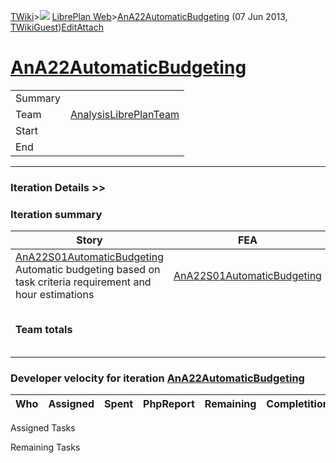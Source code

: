 [TWiki](/twiki/Main/WebHome)&gt;![](/twiki/TWiki/TWikiDocGraphics/web-bg-small.gif) [LibrePlan Web](/twiki/LibrePlan/WebHome)&gt;[AnA22AutomaticBudgeting](http://wiki.libreplan-enterprise.com/twiki/LibrePlan/AnA22AutomaticBudgeting "Topic revision: 1 (07 Jun 2013 - 08:27:32)") (07 Jun 2013, [TWikiGuest](/twiki/Main/TWikiGuest))[Edit](http://wiki.libreplan-enterprise.com/twiki/bin/edit/LibrePlan/AnA22AutomaticBudgeting?t=1520337868 "Edit this topic text")[Attach](/twiki/bin/attach/LibrePlan/AnA22AutomaticBudgeting "Attach an image or document to this topic")

 [AnA22AutomaticBudgeting](/twiki/LibrePlan/AnA22AutomaticBudgeting)
=======================================================================================================================



|         |                                                                          |
|---------|--------------------------------------------------------------------------|
| Summary |                                                                          |
| Team    | [AnalysisLibrePlanTeam](/twiki/LibrePlan/AnalysisLibrePlanTeam) |
| Start   |                                                                          |
| End     |                                                                          |

------------------------------------------------------------------------

[](/twiki/LibrePlan)

### Iteration Details &gt;&gt;

###  Iteration summary

<table>
<colgroup>
<col width="8%" />
<col width="8%" />
<col width="8%" />
<col width="8%" />
<col width="8%" />
<col width="8%" />
<col width="8%" />
<col width="8%" />
<col width="8%" />
<col width="8%" />
<col width="8%" />
<col width="8%" />
</colgroup>
<thead>
<tr class="header">
<th>Story</th>
<th>FEA</th>
<th>Estimate</th>
<th>Spent</th>
<th>PhpReport</th>
<th>ToDo</th>
<th>Progress</th>
<th>Done</th>
<th>Overrun</th>
<th>Completion</th>
<th>Developer</th>
<th>Reviewer</th>
</tr>
</thead>
<tbody>
<tr class="odd">
<td><a href="/twiki/LibrePlan/AnA22S01AutomaticBudgeting">AnA22S01AutomaticBudgeting</a><br />
Automatic budgeting based on task criteria requirement and hour estimations</td>
<td><a href="/twiki/LibrePlan/AnA22S01AutomaticBudgeting">AnA22S01AutomaticBudgeting</a></td>
<td><strong>0</strong></td>
<td><strong>0</strong></td>
<td><strong>0</strong></td>
<td><strong>0</strong></td>
<td><table>
<tbody>
<tr class="odd">
<td><img src="/twiki/TWiki/SmiliesPlugin/smile.gif" title="smile" alt="smile" /></td>
</tr>
</tbody>
</table></td>
<td>100%</td>
<td>0%</td>
<td>Acceptance</td>
<td></td>
<td></td>
</tr>
<tr class="even">
<td><strong>Team totals</strong></td>
<td> </td>
<td><strong>0</strong></td>
<td><strong>0</strong></td>
<td><strong>0</strong></td>
<td><strong>0</strong></td>
<td><table>
<tbody>
<tr class="odd">
<td><img src="/twiki/TWiki/SmiliesPlugin/smile.gif" title="smile" alt="smile" /></td>
</tr>
</tbody>
</table></td>
<td>100%</td>
<td>0%</td>
<td> </td>
<td> </td>
<td> </td>
</tr>
</tbody>
</table>

###  Developer velocity for iteration [AnA22AutomaticBudgeting](/twiki/LibrePlan/AnA22AutomaticBudgeting)

| Who | Assigned | Spent | PhpReport | Remaining | Completition |     |
|-----|----------|-------|-----------|-----------|--------------|-----|

Assigned Tasks

Remaining Tasks
